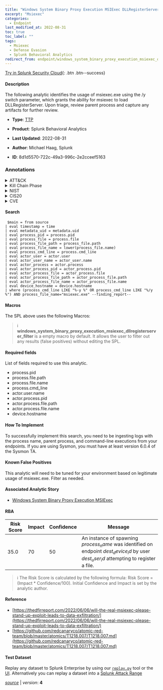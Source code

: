 ```yaml
---
title: "Windows System Binary Proxy Execution MSIExec DLLRegisterServer"
excerpt: "Msiexec"
categories:
  - Endpoint
last_modified_at: 2022-08-31
toc: true
toc_label: ""
tags:
  - Msiexec
  - Defense Evasion
  - Splunk Behavioral Analytics
redirect_from: endpoint/windows_system_binary_proxy_execution_msiexec_dllregisterserver/
---
```




[Try in Splunk Security Cloud](https://www.splunk.com/en_us/cyber-security.html){: .btn .btn--success}

#### Description

The following analytic identifies the usage of msiexec.exe using the /y switch parameter, which grants the ability for msiexec to load DLLRegisterServer. Upon triage, review parent process and capture any artifacts for further review.

- **Type**: [TTP](https://github.com/splunk/security_content/wiki/Detection-Analytic-Types)
- **Product**: Splunk Behavioral Analytics

- **Last Updated**: 2022-08-31
- **Author**: Michael Haag, Splunk
- **ID**: 8d1d5570-722c-49a3-996c-2e2cceef5163

### Annotations
<details>
  <summary>ATT&CK</summary>

<div markdown="1">

#### [ATT&CK](https://attack.mitre.org/)

| ID          | Technique   | Tactic         |
| ----------- | ----------- |--------------- |
| [T1218.007](https://attack.mitre.org/techniques/T1218/007/) | Msiexec | Defense Evasion |

</div>
</details>


<details>
  <summary>Kill Chain Phase</summary>

<div markdown="1">

* Exploitation


</div>
</details>


<details>
  <summary>NIST</summary>

<div markdown="1">

* DE.CM



</div>
</details>

<details>
  <summary>CIS20</summary>

<div markdown="1">

* CIS 10



</div>
</details>

<details>
  <summary>CVE</summary>

<div markdown="1">


</div>
</details>


#### Search

```
 $main = from source  
| eval timestamp = time  
| eval metadata_uid = metadata.uid  
| eval process_pid = process.pid 
| eval process_file = process.file 
| eval process_file_path = process_file.path 
| eval process_file_name = lower(process_file.name) 
| eval process_cmd_line = process.cmd_line 
| eval actor_user = actor.user 
| eval actor_user_name = actor_user.name 
| eval actor_process = actor.process 
| eval actor_process_pid = actor_process.pid 
| eval actor_process_file = actor_process.file 
| eval actor_process_file_path = actor_process_file.path 
| eval actor_process_file_name = actor_process_file.name 
| eval device_hostname = device.hostname 
| where (process_cmd_line LIKE "%-y %" OR process_cmd_line LIKE "%/y %") AND process_file_name="msiexec.exe" --finding_report--
```

#### Macros
The SPL above uses the following Macros:

> :information_source:
> **windows_system_binary_proxy_execution_msiexec_dllregisterserver_filter** is a empty macro by default. It allows the user to filter out any results (false positives) without editing the SPL.



#### Required fields
List of fields required to use this analytic.
* process.pid
* process.file.path
* process.file.name
* process.cmd_line
* actor.user.name
* actor.process.pid
* actor.process.file.path
* actor.process.file.name
* device.hostname



#### How To Implement
To successfully implement this search, you need to be ingesting logs with the process name, parent process, and command-line executions from your endpoints. If you are using Sysmon, you must have at least version 6.0.4 of the Sysmon TA.
#### Known False Positives
This analytic will need to be tuned for your environment based on legitimate usage of msiexec.exe. Filter as needed.

#### Associated Analytic Story
* [Windows System Binary Proxy Execution MSIExec](/stories/windows_system_binary_proxy_execution_msiexec)




#### RBA

| Risk Score  | Impact      | Confidence   | Message      |
| ----------- | ----------- |--------------|--------------|
| 35.0 | 70 | 50 | An instance of spawning $process_name$ was identified on endpoint $dest_device_id$ by user $dest_user_id$ attempting to register a file. |


> :information_source:
> The Risk Score is calculated by the following formula: Risk Score = (Impact * Confidence/100). Initial Confidence and Impact is set by the analytic author.


#### Reference

* [https://thedfirreport.com/2022/06/06/will-the-real-msiexec-please-stand-up-exploit-leads-to-data-exfiltration/](https://thedfirreport.com/2022/06/06/will-the-real-msiexec-please-stand-up-exploit-leads-to-data-exfiltration/)
* [https://github.com/redcanaryco/atomic-red-team/blob/master/atomics/T1218.007/T1218.007.md](https://github.com/redcanaryco/atomic-red-team/blob/master/atomics/T1218.007/T1218.007.md)



#### Test Dataset
Replay any dataset to Splunk Enterprise by using our [`replay.py`](https://github.com/splunk/attack_data#using-replaypy) tool or the [UI](https://github.com/splunk/attack_data#using-ui).
Alternatively you can replay a dataset into a [Splunk Attack Range](https://github.com/splunk/attack_range#replay-dumps-into-attack-range-splunk-server)




[*source*](https://github.com/splunk/security_content/tree/develop/detections/endpoint/windows_system_binary_proxy_execution_msiexec_dllregisterserver.yml) \| *version*: **4**